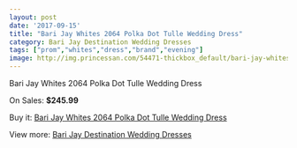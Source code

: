 ```yaml
---
layout: post
date: '2017-09-15'
title: "Bari Jay Whites 2064 Polka Dot Tulle Wedding Dress"
category: Bari Jay Destination Wedding Dresses
tags: ["prom","whites","dress","brand","evening"]
image: http://img.princessan.com/54471-thickbox_default/bari-jay-whites-2064-polka-dot-tulle-wedding-dress.jpg
---
```

Bari Jay Whites 2064 Polka Dot Tulle Wedding Dress

On Sales: **$245.99**
<a href="https://www.princessan.com/en/24514-bari-jay-whites-2064-polka-dot-tulle-wedding-dress.html"><amp-img layout="responsive" width="600" height="600" src="//img.princessan.com/54471-thickbox_default/bari-jay-whites-2064-polka-dot-tulle-wedding-dress.jpg" alt="Bari Jay Whites 2064 Polka Dot Tulle Wedding Dress 0" /></a>
<a href="https://www.princessan.com/en/24514-bari-jay-whites-2064-polka-dot-tulle-wedding-dress.html"><amp-img layout="responsive" width="600" height="600" src="//img.princessan.com/54473-thickbox_default/bari-jay-whites-2064-polka-dot-tulle-wedding-dress.jpg" alt="Bari Jay Whites 2064 Polka Dot Tulle Wedding Dress 1" /></a>
<a href="https://www.princessan.com/en/24514-bari-jay-whites-2064-polka-dot-tulle-wedding-dress.html"><amp-img layout="responsive" width="600" height="600" src="//img.princessan.com/54472-thickbox_default/bari-jay-whites-2064-polka-dot-tulle-wedding-dress.jpg" alt="Bari Jay Whites 2064 Polka Dot Tulle Wedding Dress 2" /></a>

Buy it: [Bari Jay Whites 2064 Polka Dot Tulle Wedding Dress](https://www.princessan.com/en/24514-bari-jay-whites-2064-polka-dot-tulle-wedding-dress.html "Bari Jay Whites 2064 Polka Dot Tulle Wedding Dress")

View more: [Bari Jay Destination Wedding Dresses](https://www.princessan.com/en/129- "Bari Jay Destination Wedding Dresses")